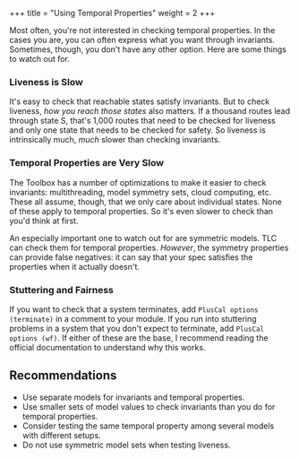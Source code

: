 +++
title = "Using Temporal Properties"
weight = 2
+++

Most often, you're not interested in checking temporal properties. In the cases you are, you can often express what you want through invariants. Sometimes, though, you don't have any other option. Here are some things to watch out for.

### Liveness is Slow

It's easy to check that reachable states satisfy invariants. But to check liveness, _how you reach those states_ also matters. If a thousand routes lead through state S, that's 1,000 routes that need to be checked for liveness and only one state that needs to be checked for safety. So liveness is intrinsically much, _much_ slower than checking invariants.

### Temporal Properties are Very Slow

The Toolbox has a number of optimizations to make it easier to check invariants: multithreading, model symmetry sets, cloud computing, etc. These all assume, though, that we only care about individual states. None of these apply to temporal properties. So it's even slower to check than you'd think at first.

An especially important one to watch out for are symmetric models. TLC can check them for temporal properties. _However_, the symmetry properties can provide false negatives: it can say that your spec satisfies the properties when it actually doesn't.

### Stuttering and Fairness

If you want to check that a system terminates, add `PlusCal options (terminate)` in a comment to your module. If you run into stuttering problems in a system that you don't expect to terminate, add `PlusCal options (wf)`. If either of these are the base, I recommend reading the official documentation to understand why this works.

## Recommendations

* Use separate models for invariants and temporal properties.
* Use smaller sets of model values to check invariants than you do for temporal properties.
* Consider testing the same temporal property among several models with different setups.
* Do not use symmetric model sets when testing liveness.

